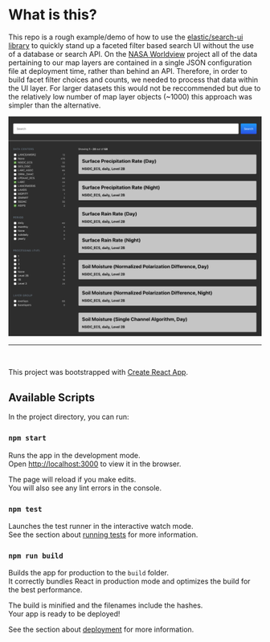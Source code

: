 # What is this?

This repo is a rough example/demo of how to use the [elastic/search-ui library](https://github.com/elastic/search-ui) to quickly stand up a faceted filter based search UI without the use of a database or search API.  On the [NASA Worldview](https://github.com/nasa-gibs/worldview) project all of the data pertaining to our map layers are contained in a single JSON configuration file at deployment time, rather than behind an API.  Therefore, in order to build facet filter choices and counts, we needed to process that data within the UI layer.  For larger datasets this would not be reccommended but due to the relatively low number of map layer objects (~1000) this approach was simpler than the alternative.

![App Screenshot](./screenshot.png)
<br/>
<hr/>
<br/>

This project was bootstrapped with [Create React App](https://github.com/facebook/create-react-app).

## Available Scripts

In the project directory, you can run:

### `npm start`

Runs the app in the development mode.<br />
Open [http://localhost:3000](http://localhost:3000) to view it in the browser.

The page will reload if you make edits.<br />
You will also see any lint errors in the console.

### `npm test`

Launches the test runner in the interactive watch mode.<br />
See the section about [running tests](https://facebook.github.io/create-react-app/docs/running-tests) for more information.

### `npm run build`

Builds the app for production to the `build` folder.<br />
It correctly bundles React in production mode and optimizes the build for the best performance.

The build is minified and the filenames include the hashes.<br />
Your app is ready to be deployed!

See the section about [deployment](https://facebook.github.io/create-react-app/docs/deployment) for more information.


